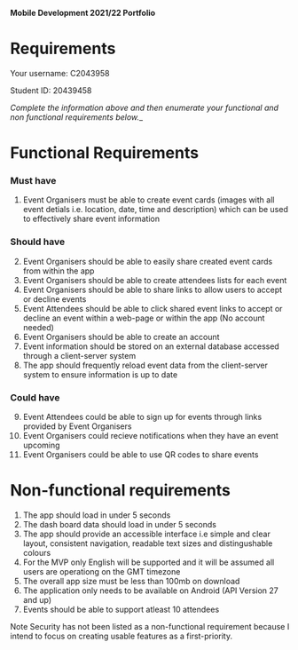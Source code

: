 **Mobile Development 2021/22 Portfolio**
# Requirements

Your username: C2043958

Student ID: 20439458

_Complete the information above and then enumerate your functional and non functional requirements below.__

# Functional Requirements 

### Must have

1. Event Organisers must be able to create event cards (images with all event detials i.e. location, date, time and description) which can be used to effectively share event information 

### Should have

2. Event Organisers should be able to easily share created event cards from within the app
3. Event Organisers should be able to create attendees lists for each event 
4. Event Organisers should be able to share links to allow users to accept or decline events
5. Event Attendees should be able to click shared event links to accept or decline an event within a web-page or within the app (No account needed)
6. Event Organisers should be able to create an account 
7. Event information should be stored on an external database accessed through a client-server system 
8. The app should frequently reload event data from the client-server system to ensure information is up to date

### Could have 

9. Event Attendees could be able to sign up for events through links provided by Event Organisers 
10. Event Organisers could recieve notifications when they have an event upcoming
11. Event Organisers could be able to use QR codes to share events

# Non-functional requirements 

1. The app should load in under 5 seconds 
2. The dash board data should load in under 5 seconds 
3. The app should provide an accessible interface i.e simple and clear layout, consistent navigation, readable text sizes 
and distingushable colours
4. For the MVP only English will be supported and it will be assumed all users are operationg on the GMT timezone
5. The overall app size must be less than 100mb on download
6. The application only needs to be available on Android (API Version 27 and up) 
7. Events should be able to support atleast 10 attendees

Note Security has not been listed as a non-functional requirement because I intend to focus on creating usable features as a first-priority.


<!-- 
Formative comments from Sandy

– There are a couple of places I think you can be a little more specific. For example, I think it's implied that the data that participants are entering is going to be saved, but it's not stated that their data will be stored or saved. So it'd be possible to create an app that fulfilled these requirements completely but that didn't save any information between reloads.

- For your could-haves, these would seem to require the development of a server to support these kinds of actions too? If so, you'd need requirements related to this too, I think. (I don't expect you to go about implementing a client-server system.)

– You have a good level of detail generally, though. You have a good level of specificity, but without tying yourself too strongly to specific implementational details.

- I'd say the number of folks supported is a non-functional requirement? The lines aren't always clear, but the functionality is to support attendees, the number feels non functional, like other performance characteristics. Leave it if you don't agree, though :-)

– Your NF requirements are all sensible too.

-->

